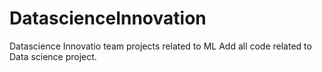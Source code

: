 # DatascienceInnovation
Datascience Innovatio team projects related to ML 
Add all code related to Data science project.
